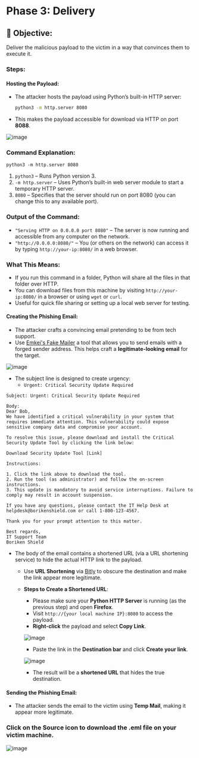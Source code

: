 # Phase 3: Delivery

## 🌟 Objective:
Deliver the malicious payload to the victim in a way that convinces them to execute it.

### Steps:
#### Hosting the Payload:
- The attacker hosts the payload using Python’s built-in HTTP server:
  ```bash
  python3 -m http.server 8080
  ```
- This makes the payload accessible for download via HTTP on port **8088**.

![image](https://github.com/user-attachments/assets/cdbda6d0-356f-41c7-9682-c0025751f498)

### Command Explanation:

```
python3 -m http.server 8080
```

1. `python3` – Runs Python version 3.
2. `-m http.server` – Uses Python’s built-in web server module to start a temporary HTTP server.
3. `8080` – Specifies that the server should run on port 8080 (you can change this to any available port).

### Output of the Command:

  - `"Serving HTTP on 0.0.0.0 port 8080"` – The server is now running and accessible from any computer on the network.
  - `"http://0.0.0.0:8080/"` – You (or others on the network) can access it by typing `http://your-ip:8080/` in a web browser.

### What This Means:

  - If you run this command in a folder, Python will share all the files in that folder over HTTP.
  - You can download files from this machine by visiting `http://your-ip:8080/` in a browser or using `wget` or `curl`.
  - Useful for quick file sharing or setting up a local web server for testing.

#### Creating the Phishing Email:
- The attacker crafts a convincing email pretending to be from tech support.
- Use [Emkei's Fake Mailer](https://emkei.cz/) a tool that allows you to send emails with a forged sender address. This helps craft a **legitimate-looking email** for the target.

![image](https://github.com/user-attachments/assets/48236a67-3e18-43c9-b808-2f1b0ffcca06)

- The subject line is designed to create urgency:
  - `Urgent: Critical Security Update Required`
```
Subject: Urgent: Critical Security Update Required

Body:
Dear Bob,
We have identified a critical vulnerability in your system that requires immediate attention. This vulnerability could expose sensitive company data and compromise your account.

To resolve this issue, please download and install the Critical Security Update Tool by clicking the link below:

Download Security Update Tool [Link]

Instructions:

1. Click the link above to download the tool.
2. Run the tool (as administrator) and follow the on-screen instructions.
3. This update is mandatory to avoid service interruptions. Failure to comply may result in account suspension.

If you have any questions, please contact the IT Help Desk at helpdesk@borikenshield.com or call 1-800-123-4567.

Thank you for your prompt attention to this matter.

Best regards,
IT Support Team
Boriken Shield
```



- The body of the email contains a shortened URL (via a URL shortening service) to hide the actual HTTP link to the payload.
    - Use **URL Shortening** via [Bitly](https://app.bitly.com/Bp21hrdeijm/links) to obscure the destination and make the link appear more legitimate.
    - **Steps to Create a Shortened URL**:
        - Please make sure your **Python HTTP Server** is running (as the previous step) and open **Firefox**.
        - Visit `http://{your local machine IP}:8080` to access the payload.
        - **Right-click** the payload and select **Copy Link**.
       
       ![image](https://github.com/user-attachments/assets/d470cdad-11f7-4623-9dd9-d482a6285304)
       
        -  Paste the link in the **Destination bar** and click **Create your link**.

       ![image](https://github.com/user-attachments/assets/63d48125-d3a0-4f9b-8952-70138169650f)

        - The result will be a **shortened URL** that hides the true destination.

        

#### Sending the Phishing Email:
- The attacker sends the email to the victim using **Temp Mail**, making it appear more legitimate.

### Click on the Source icon to download the .eml file on your victim machine.

![image](https://github.com/user-attachments/assets/c145f18d-6821-4f98-a388-adcaac20a233)
